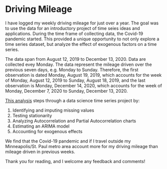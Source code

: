 # Driving Mileage
 
I have logged my weekly driving mileage for just over a year. The goal was to use the data for an introductory project of time seies ideas and applications. During the time frame of collecting data, the Covid-19 pandemic started. This provided a unique opportunity to not only explore a time series dataset, but analyze the effect of exogenous factors on a time series. 

The data span from August 12, 2019 to December 13, 2020. Data are collected evey Monday. The data represent the mileage driven over the previous seven days, e.g. Monday to Sunday. Therefore, the first observation is dated Monday, August 19, 2019, which accounts for the week of Monday, August 12, 2019 to Sunday, August 18, 2019, and the last observation is Monday, December 14, 2020, which accounts for the week of Monday, December 7, 2020 to Sunday, December 13, 2020. 

[This analysis](https://github.com/Mike-Jarmola/Driving_Mileage/blob/main/Mileage_Analysis.ipynb) steps through a data science time series project by:

1) Identifying and imputing missing values
2) Testing stationarity
3) Analyzing Autocorrelation and Partial Autocorrelation charts
4) Estimating an ARIMA model
5) Accounting for exogenous effects

We find that the Covid-19 pandemic and if I travel outside my Minneapolis/St. Paul metro area account more for my driving mileage than mileage driven in previous weeks. 

Thank you for reading, and I welcome any feedback and comments!

 
 

